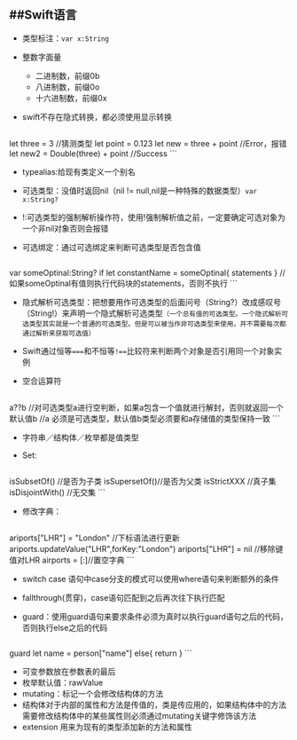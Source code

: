 ##Swift语言
---
+ 类型标注：`var x:String`
+ 整数字面量
	+ 二进制数，前缀0b
	+ 八进制数，前缀0o
	+ 十六进制数，前缀0x 
+ swift不存在隐式转换，都必须使用显示转换

	```
let three = 3 //猜测类型
let point = 0.123
let new = three + point //Error，报错
let new2 = Double(three) + point //Success
	```
+ typealias:给现有类定义一个别名
+ 可选类型：没值时返回nil（nil != null,nil是一种特殊的数据类型）`var x:String?`
+ !:可选类型的强制解析操作符，使用!强制解析值之前，一定要确定可选对象为一个非nil对象否则会报错
+ 可选绑定：通过可选绑定来判断可选类型是否包含值

	```
var someOptinal:String?
if let constantName = someOptinal{ 
	statements
}
//如果someOptinal有值则执行代码块的statements，否则不执行
	```
+ 隐式解析可选类型：把想要用作可选类型的后面问号（String?）改成感叹号（String!）来声明一个隐式解析可选类型`（一个总有值的可选类型。一个隐式解析可选类型其实就是一个普通的可选类型。但是可以被当作非可选类型来使用，并不需要每次都通过解析来获取可选值）`
+ Swift通过恒等`===`和不恒等`!==`比较符来判断两个对象是否引用同一个对象实例
+ 空合运算符
	
	```
a??b
//对可选类型a进行空判断，如果a包含一个值就进行解封，否则就返回一个默认值b
//a 必须是可选类型，默认值b类型必须要和a存储值的类型保持一致
	```
+ 字符串／结构体／枚举都是值类型
+ Set: 

	```
isSubsetOf() //是否为子类 
isSupersetOf()//是否为父类 
isStrictXXX //真子集 
isDisjointWith() //无交集
	```
+ 修改字典：

	```
ariports["LHR"] = "London" //下标语法进行更新 
ariports.updateValue("LHR",forKey:"London")
ariports["LHR"] = nil //移除键值对LHR
airports = [:]//置空字典
	```
+ switch case 语句中case分支的模式可以使用where语句来判断额外的条件
+ fallthrough(贯穿)，case语句匹配到之后再次往下执行匹配
+ guard：使用guard语句来要求条件必须为真时以执行guard语句之后的代码，否则执行else之后的代码
	
	```
guard let name = person["name"] else{
	return
}
	```
+ 可变参数放在参数表的最后
+ 枚举默认值：rawValue
+ mutating：标记一个会修改结构体的方法
+ 结构体对于内部的属性和方法是传值的，类是传应用的，如果结构体中的方法需要修改结构体中的某些属性则必须通过mutating关键字修饰该方法
+ extension 用来为现有的类型添加新的方法和属性